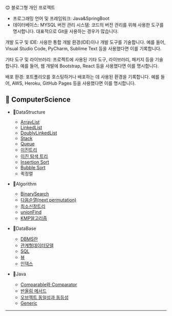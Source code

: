 😊 블로그형 개인 프로젝트
* 프로그래밍 언어 및 프레임워크: Java&SpringBoot
* 데이터베이스: MYSQL
버전 관리 시스템: 코드의 버전 관리를 위해 사용한 도구를 명시합니다. 대표적으로 Git을 사용하는 경우가 많습니다.

개발 도구 및 IDE: 사용한 통합 개발 환경(IDE)이나 개발 도구를 기술합니다. 예를 들어, Visual Studio Code, PyCharm, Sublime Text 등을 사용했다면 이를 기록합니다.


기타 도구 및 라이브러리: 프로젝트에 사용된 기타 도구, 라이브러리, 패키지 등을 기술합니다. 예를 들어, 웹 개발에 Bootstrap, React 등을 사용했다면 이를 명시합니다.

배포 환경: 포트폴리오를 호스팅하거나 배포하는 데 사용된 환경을 기록합니다. 예를 들어, AWS, Heroku, GitHub Pages 등을 사용했다면 이를 명시합니다.
<h2>📌 ComputerScience</h2>

* 📌DataStructure

  * [ArrayList](https://github.com/Jung-MinGi/dataStructure/blob/master/ArrayList.md)
  * [LinkedList](https://github.com/Jung-MinGi/dataStructure/blob/master/LinkedList.md)
  * [DoublyLinkedList](https://github.com/Jung-MinGi/dataStructure/blob/master/DoublyLinkedList.md)
  * [Stack](https://github.com/Jung-MinGi/dataStructure/blob/master/stack.md)
  * [Queue](https://github.com/Jung-MinGi/dataStructure/blob/master/Queue.md)
  * [이진트리](https://github.com/Jung-MinGi/dataStructure/blob/master/binaryTree.md)
  * [이진 탐색 트리](https://github.com/Jung-MinGi/dataStructure/blob/master/binarySearchTree.md)
  * [Insertion Sort](https://github.com/Jung-MinGi/dataStructure/blob/195ab397b40ceadbc1b5d7e5df21a0711fd6dee9/src/main/java/com/java/dataStructureStudy/sort/InsertionSort.java#L12)
  * [Bubble Sort]()
  * 퀵정렬

* 📌Algorithm
  * [BinarySearch](https://github.com/Jung-MinGi/dataStructure/blob/master/BinarySearch.md)   
  * [다음순열(next permutation)](https://github.com/Jung-MinGi/dataStructure/blob/master/next%20permutation.md)
  * [최소신장트리](https://github.com/Jung-MinGi/dataStructure/blob/master/%EC%B5%9C%EC%86%8C%EC%8B%A0%EC%9E%A5%ED%8A%B8%EB%A6%AC.md)
  * [unionFind](https://github.com/Jung-MinGi/dataStructure/blob/master/unionFind.md)
  * [KMP알고리즘](https://github.com/Jung-MinGi/ComputerScience/blob/master/kmp.md)

* 📌DataBase
  * [DBMS란](https://github.com/Jung-MinGi/ComputerScience/blob/master/dbms.md)
  * [관계형데이터모델](https://github.com/Jung-MinGi/ComputerScience/blob/master/%EA%B4%80%EA%B3%84%ED%98%95%20%EB%8D%B0%EC%9D%B4%ED%84%B0%20%EB%AA%A8%EB%8D%B8%20.md)
  * [SQL](https://github.com/Jung-MinGi/dataStructure/blob/master/SQL.md)
  * [뷰](https://github.com/Jung-MinGi/ComputerScience/blob/master/view.md)
  * [인덱스]()
* 📌Java
  * [Comparable와 Comparator](https://github.com/Jung-MinGi/dataStructure/blob/master/ComparableAndComparator.md)
  * [반올림 메서드](https://github.com/Jung-MinGi/dataStructure/blob/master/%EB%B0%98%EC%98%AC%EB%A6%BC%EB%A9%94%EC%84%9C%EB%93%9C.md)
  * [오브젝트 동일성과 동등성](https://github.com/Jung-MinGi/dataStructure/blob/master/%EB%8F%99%EC%9D%BC%EC%84%B1%EA%B3%BC%EB%8F%99%EB%93%B1%EC%84%B1.md)
  * [Generic](https://github.com/Jung-MinGi/dataStructure/blob/master/generic.md)
<hr>


